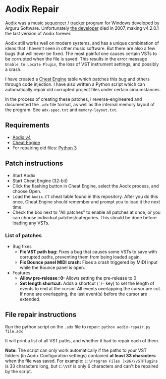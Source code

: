 # Aodix Repair

[Aodix](https://web.archive.org/web/20070819041559/http://www.aodix.com/pageaodixv4.html) was a music [sequencer](https://en.wikipedia.org/wiki/Music_sequencer) / [tracker](https://en.wikipedia.org/wiki/Music_tracker) program for Windows developed by Arguru Software. Unfortunately [the developer](https://en.wikipedia.org/wiki/Juan_Antonio_Arguelles_Rius) died in 2007, making v4.2.0.1 the last version of Aodix forever.

Aodix still works well on modern systems, and has a unique combination of ideas that I haven't seen in other music software. But there are also a few bugs that will never be fixed. The most painful one causes certain VSTs to be corrupted when the file is saved. This results in the error message `Unable to Locate Plugin`, the loss of VST instrument settings, and possibly a crash.

I have created a [Cheat Engine](https://www.cheatengine.org/) table which patches this bug and others through code injection. I have also written a Python script which can automatically repair old corrupted project files under certain circumstances.

In the process of creating these patches, I reverse-engineered and documented the `.adx` file format, as well as the internal memory layout of the program. See `adx-spec.txt` and `memory-layout.txt`.

## Requirements

- [Aodix v4](https://web.archive.org/web/20070819041559/http://www.aodix.com/pageaodixv4.html)
- [Cheat Engine](https://www.cheatengine.org/)
- For repairing old files: [Python 3](https://www.python.org/downloads/)

## Patch instructions

- Start Aodix
- Start Cheat Engine (32-bit)
- Click the flashing button in Cheat Engine, select the Aodix process, and choose Open.
- Load the `Aodix.CT` cheat table found in this repository. After you do this once, Cheat Engine should remember and prompt you to load it the next time.
- Check the box next to "All patches" to enable all patches at once, or you can choose individual patches/categories. This should be done before loading any VSTs.

### List of patches

- Bug fixes
    - **Fix VST path bug:** Fixes a bug that causes some VSTs to save with corrupted paths, preventing them from being loaded again.
    - **Fix Bounce panel MIDI crash:** Fixes a crash triggered by MIDI input while the Bounce panel is open.
- Features
    - **Allow pre-release=0:** Allows setting the pre-release to 0
    - **Set length shortcut:** Adds a shortcut (`` ` ``/`~` key) to set the length of events to end at the cursor. All events overlapping the cursor are cut. If none are overlapping, the last event(s) before the cursor are extended.

## File repair instructions

Run the python script on the `.adx` file to repair: `python aodix-repair.py file.adx`

It will print a list of all VST paths, and whether it had to repair each of them.

**Note:** The script can only work automatically if the paths to your VST folders (in Aodix Configuration settings) contained **at least 33 characters** when the file was saved. For example: `C:\Program Files (x86)\VSTPlugins` is 33 characters long, but `C:\VST` is only 6 characters and can't be repaired by the script.
